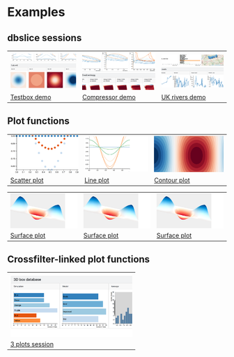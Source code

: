 # Examples

## **dbslice** sessions

<table>
<tr>
	<td><a href="http://dbslice.org/demos/testbox"> <img src="img/testboxSession.png" width="280"></a></td>
	<td><a href="http://dbslice.org/demos/comp3stg"> <img src="img/compSession.png" width="280"></a></td>
	<td><a href="http://dbslice.org/demos/ukrivers"> <img src="img/ukriversSession.png" width="280"></a></td> 
</tr>
<tr>
	<td><a href="http://dbslice.org/demos/testbox">Testbox demo</a></td>
	<td><a href="http://dbslice.org/demos/comp3stg">Compressor demo</a></td>
	<td><a href="http://dbslice.org/demos/ukrivers">UK rivers demo</a></td>
</tr>
</table>

## Plot functions

<table>
<tr>
	<td><a href="http://bl.ocks.org/grahampullan/40b82b8d605c6689c997e736a198aed6"> <img src="img/scatterPlot.png" width="280"></a></td>
	<td><a href="http://bl.ocks.org/grahampullan/6c79f396a87ff386ef56fa6dde170cb0"> <img src="img/linePlot.png" width="280"></a></td>
	<td><a href="http://bl.ocks.org/grahampullan/806086a83b8e2471a08576a009c38ba3"> <img src="img/contourPlot.png" width="280"></a></td> 
</tr>
<tr>
	<td><a href="http://bl.ocks.org/grahampullan/40b82b8d605c6689c997e736a198aed6">Scatter plot</a></td>
	<td><a href="http://bl.ocks.org/grahampullan/6c79f396a87ff386ef56fa6dde170cb0">Line plot</a></td>
	<td><a href="http://bl.ocks.org/grahampullan/806086a83b8e2471a08576a009c38ba3">Contour plot</a></td>
</tr>
</table>

<table>
<tr>
	<td><a href="http://bl.ocks.org/grahampullan/0e751f3c2f11f3befd94d2690cce6ab7"> <img src="img/surfacePlot.png" width="280"></a></td>
	<td><a href="http://bl.ocks.org/grahampullan/0e751f3c2f11f3befd94d2690cce6ab7"> <img src="img/surfacePlot.png" width="280"></a></td>
	<td><a href="http://bl.ocks.org/grahampullan/0e751f3c2f11f3befd94d2690cce6ab7"> <img src="img/surfacePlot.png" width="280"></a></td>
</tr>
<tr>
	<td><a href="http://bl.ocks.org/grahampullan/0e751f3c2f11f3befd94d2690cce6ab7">Surface plot</a></td>
	<td><a href="http://bl.ocks.org/grahampullan/0e751f3c2f11f3befd94d2690cce6ab7">Surface plot</a></td>
	<td><a href="http://bl.ocks.org/grahampullan/0e751f3c2f11f3befd94d2690cce6ab7">Surface plot</a></td>
</tr>
</table>

## Crossfilter-linked plot functions

<table>
<tr>
	<td><a href="http://bl.ocks.org/grahampullan/8569646fadc2fb74026e22b04539f339"> <img src="img/3cfplots.png" width="280"></a></td>
</tr>
<tr>
	<td><a href="http://bl.ocks.org/grahampullan/8569646fadc2fb74026e22b04539f339">3 plots session</a></td>
</tr>
</table>


